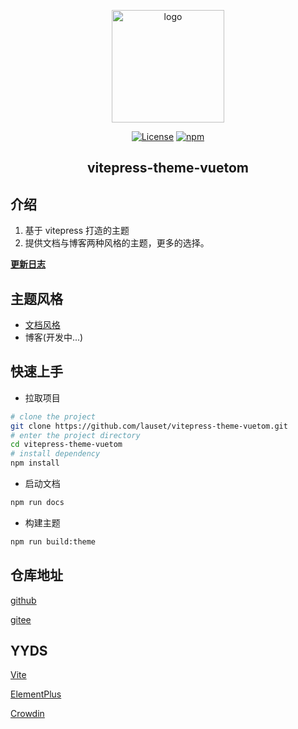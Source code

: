 
<p align="center"><a href="https://gitee.com/lauset/vitepress-theme-vuetom" target="_blank" rel="noopener noreferrer"><img width="180" src="https://gitee.com/lauset/vitepress-theme-vuetom/raw/main/docs/public/logo/vuetom-logo.png" alt="logo"></a></p>

<p align="center">
  <a href="https://github.com/xugaoyi/vuepress-theme-vdoing/blob/master/LICENSE"><img src="https://img.shields.io/github/license/xugaoyi/vuepress-theme-vdoing
" alt="License"></a>
  <a href="https://www.npmjs.com/package/vitepress-theme-vuetom"><img alt="npm" src="https://img.shields.io/npm/v/vitepress-theme-vuetom"></a>
</p>

<h2 align="center">vitepress-theme-vuetom</h2>

## 介绍
1. 基于 vitepress 打造的主题
2. 提供文档与博客两种风格的主题，更多的选择。

[**更新日志**]()

## 主题风格
* [文档风格](http://212.64.67.168:3010)
* 博客(开发中...)


## 快速上手

- 拉取项目

```bash
# clone the project
git clone https://github.com/lauset/vitepress-theme-vuetom.git
# enter the project directory
cd vitepress-theme-vuetom
# install dependency
npm install
```

- 启动文档

```bash
npm run docs
```
- 构建主题

```bash
npm run build:theme
```

## 仓库地址

[github](https://github.com/lauset/vitepress-theme-vuetom)

[gitee](https://gitee.com/lauset/vitepress-theme-vuetom)

## YYDS

[Vite](https://vitejs.cn/)

[ElementPlus](https://element-plus.gitee.io/zh-CN/)

[Crowdin](https://crowdin.com/)